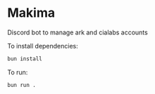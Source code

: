 # Makima

Discord bot to manage ark and cialabs accounts

To install dependencies:

```bash
bun install
```

To run:

```bash
bun run .
```
